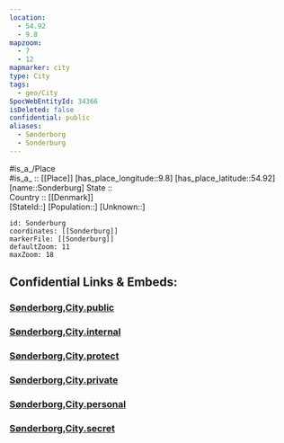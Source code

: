 ```yaml
---
location:
  - 54.92
  - 9.8
mapzoom:
  - 7
  - 12
mapmarker: city
type: City
tags:
  - geo/City
SpocWebEntityId: 34366
isDeleted: false
confidential: public
aliases:
  - Sønderborg
  - Sonderburg
---
```

#is_a_/Place  
#is_a_ :: [[Place]] 
[has_place_longitude::9.8] 
[has_place_latitude::54.92] 
[name::Sonderburg] 
State ::  
Country :: [[Denmark]]  
[StateId::] 
[Population::] 
[Unknown::] 


```leaflet
id: Sonderburg
coordinates: [[Sonderburg]] 
markerFile: [[Sonderburg]] 
defaultZoom: 11 
maxZoom: 18
```


## Confidential Links & Embeds: 

### [Sønderborg,City.public](/_public/\Earth\Continent\Europe\Europe~North\Denmark\Regions~Denmark\Syddanmark\counties~Syddanmark\Sønderborg,CountySønderborg,City.public.md) 

### [Sønderborg,City.internal](/_internal/\Earth\Continent\Europe\Europe~North\Denmark\Regions~Denmark\Syddanmark\counties~Syddanmark\Sønderborg,CountySønderborg,City.internal.md) 

### [Sønderborg,City.protect](/_protect/\Earth\Continent\Europe\Europe~North\Denmark\Regions~Denmark\Syddanmark\counties~Syddanmark\Sønderborg,CountySønderborg,City.protect.md) 

### [Sønderborg,City.private](/_private/\Earth\Continent\Europe\Europe~North\Denmark\Regions~Denmark\Syddanmark\counties~Syddanmark\Sønderborg,CountySønderborg,City.private.md) 

### [Sønderborg,City.personal](/_personal/\Earth\Continent\Europe\Europe~North\Denmark\Regions~Denmark\Syddanmark\counties~Syddanmark\Sønderborg,CountySønderborg,City.personal.md) 

### [Sønderborg,City.secret](/_secret/\Earth\Continent\Europe\Europe~North\Denmark\Regions~Denmark\Syddanmark\counties~Syddanmark\Sønderborg,CountySønderborg,City.secret.md)

